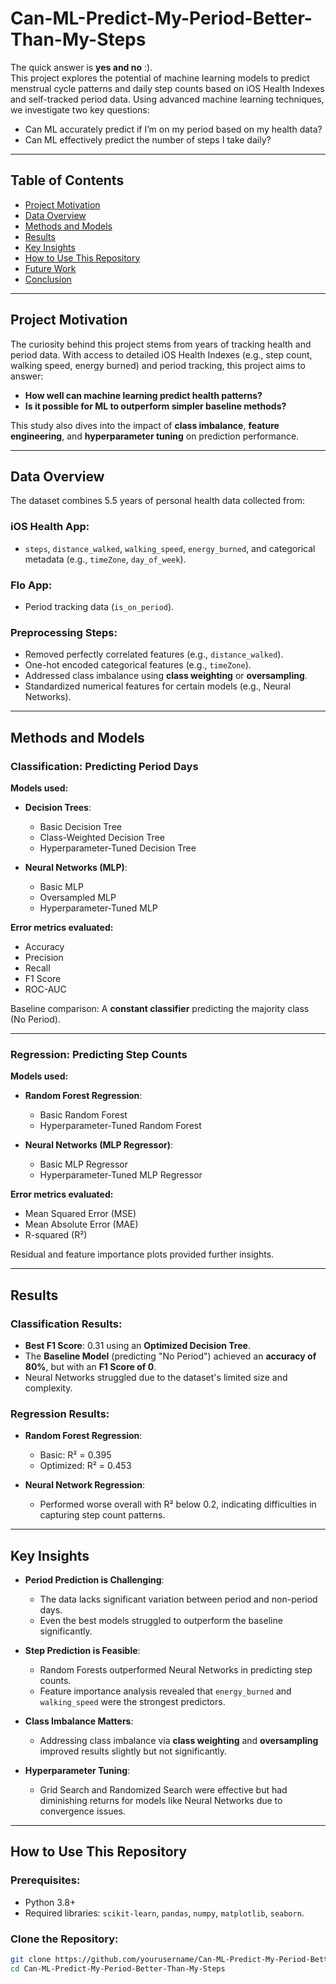 # Can-ML-Predict-My-Period-Better-Than-My-Steps

The quick answer is **yes and no** :).  
This project explores the potential of machine learning models to predict menstrual cycle patterns and daily step counts based on iOS Health Indexes and self-tracked period data. Using advanced machine learning techniques, we investigate two key questions:  
- Can ML accurately predict if I’m on my period based on my health data?  
- Can ML effectively predict the number of steps I take daily?  

---

## Table of Contents
- [Project Motivation](#project-motivation)
- [Data Overview](#data-overview)
- [Methods and Models](#methods-and-models)
- [Results](#results)
- [Key Insights](#key-insights)
- [How to Use This Repository](#how-to-use-this-repository)
- [Future Work](#future-work)
- [Conclusion](#conclusion)

---

## Project Motivation

The curiosity behind this project stems from years of tracking health and period data. With access to detailed iOS Health Indexes (e.g., step count, walking speed, energy burned) and period tracking, this project aims to answer:  
- **How well can machine learning predict health patterns?**  
- **Is it possible for ML to outperform simpler baseline methods?**  

This study also dives into the impact of **class imbalance**, **feature engineering**, and **hyperparameter tuning** on prediction performance.

---

## Data Overview

The dataset combines 5.5 years of personal health data collected from:  

### iOS Health App:
- `steps`, `distance_walked`, `walking_speed`, `energy_burned`, and categorical metadata (e.g., `timeZone`, `day_of_week`).

### Flo App:
- Period tracking data (`is_on_period`).

### Preprocessing Steps:
- Removed perfectly correlated features (e.g., `distance_walked`).
- One-hot encoded categorical features (e.g., `timeZone`).
- Addressed class imbalance using **class weighting** or **oversampling**.
- Standardized numerical features for certain models (e.g., Neural Networks).

---

## Methods and Models

### Classification: Predicting Period Days  
**Models used:**  
- **Decision Trees**:  
  - Basic Decision Tree  
  - Class-Weighted Decision Tree  
  - Hyperparameter-Tuned Decision Tree  

- **Neural Networks (MLP)**:  
  - Basic MLP  
  - Oversampled MLP  
  - Hyperparameter-Tuned MLP  

**Error metrics evaluated:**  
- Accuracy  
- Precision  
- Recall  
- F1 Score  
- ROC-AUC  

Baseline comparison: A **constant classifier** predicting the majority class (No Period).  

---

### Regression: Predicting Step Counts  
**Models used:**  
- **Random Forest Regression**:  
  - Basic Random Forest  
  - Hyperparameter-Tuned Random Forest  

- **Neural Networks (MLP Regressor)**:  
  - Basic MLP Regressor  
  - Hyperparameter-Tuned MLP Regressor  

**Error metrics evaluated:**  
- Mean Squared Error (MSE)  
- Mean Absolute Error (MAE)  
- R-squared (R²)  

Residual and feature importance plots provided further insights.

---

## Results

### Classification Results:
- **Best F1 Score**: 0.31 using an **Optimized Decision Tree**.  
- The **Baseline Model** (predicting "No Period") achieved an **accuracy of 80%**, but with an **F1 Score of 0**.  
- Neural Networks struggled due to the dataset's limited size and complexity.

### Regression Results:
- **Random Forest Regression**:  
  - Basic: R² = 0.395  
  - Optimized: R² = 0.453  

- **Neural Network Regression**:  
  - Performed worse overall with R² below 0.2, indicating difficulties in capturing step count patterns.

---

## Key Insights

- **Period Prediction is Challenging**:  
  - The data lacks significant variation between period and non-period days.  
  - Even the best models struggled to outperform the baseline significantly.  

- **Step Prediction is Feasible**:  
  - Random Forests outperformed Neural Networks in predicting step counts.  
  - Feature importance analysis revealed that `energy_burned` and `walking_speed` were the strongest predictors.  

- **Class Imbalance Matters**:  
  - Addressing class imbalance via **class weighting** and **oversampling** improved results slightly but not significantly.  

- **Hyperparameter Tuning**:  
  - Grid Search and Randomized Search were effective but had diminishing returns for models like Neural Networks due to convergence issues.  

---

## How to Use This Repository

### Prerequisites:
- Python 3.8+  
- Required libraries: `scikit-learn`, `pandas`, `numpy`, `matplotlib`, `seaborn`.  

### Clone the Repository:
```bash
git clone https://github.com/yourusername/Can-ML-Predict-My-Period-Better-Than-My-Steps.git
cd Can-ML-Predict-My-Period-Better-Than-My-Steps
